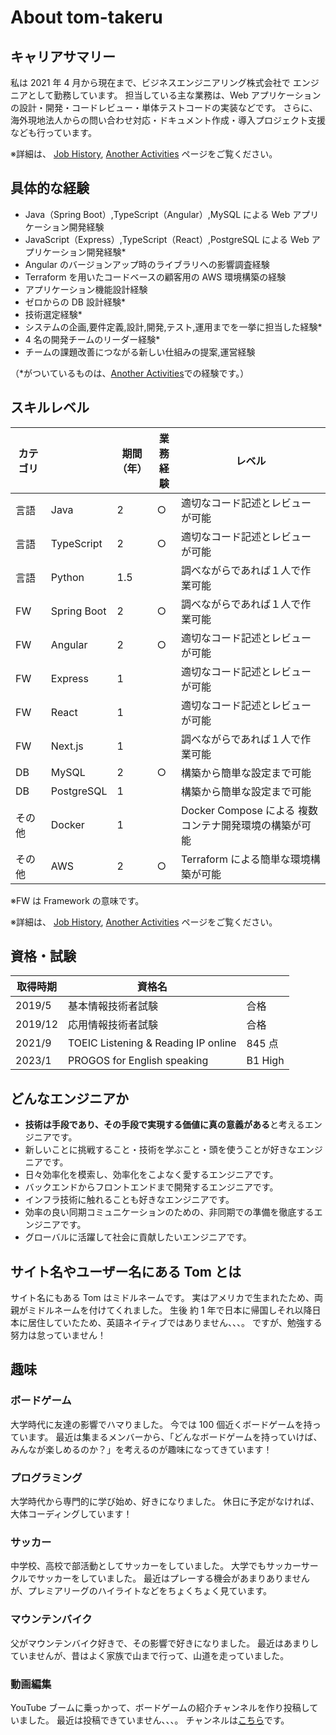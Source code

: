 # About tom-takeru

## キャリアサマリー

私は 2021 年 4 月から現在まで、ビジネスエンジニアリング株式会社で エンジニアとして勤務しています。
担当している主な業務は、Web アプリケーションの設計・開発・コードレビュー・単体テストコードの実装などです。
さらに、海外現地法人からの問い合わせ対応・ドキュメント作成・導入プロジェクト支援なども行っています。

※詳細は、 <a href='/jobHistory'>Job History</a>, <a href='/anotherActivities'>Another Activities</a> ページをご覧ください。

## 具体的な経験

- Java（Spring Boot）,TypeScript（Angular）,MySQL による Web アプリケーション開発経験
- JavaScript（Express）,TypeScript（React）,PostgreSQL による Web アプリケーション開発経験\*
- Angular のバージョンアップ時のライブラリへの影響調査経験
- Terraform を用いたコードベースの顧客用の AWS 環境構築の経験
- アプリケーション機能設計経験
- ゼロからの DB 設計経験\*
- 技術選定経験\*
- システムの企画,要件定義,設計,開発,テスト,運用までを一挙に担当した経験\*
- 4 名の開発チームのリーダー経験\*
- チームの課題改善につながる新しい仕組みの提案,運営経験

（\*がついているものは、<a href='/anotherActivities'>Another Activities</a>での経験です。）

## スキルレベル

| カテゴリ |             | 期間<br>（年） | 業務<br>経験 | レベル                                                 |
| -------- | ----------- | -------------- | ------------ | ------------------------------------------------------ |
| 言語     | Java        | 2              | ○            | 適切なコード記述とレビューが可能                       |
| 言語     | TypeScript  | 2              | ○            | 適切なコード記述とレビューが可能                       |
| 言語     | Python      | 1.5            |              | 調べながらであれば１人で作業可能                       |
| FW       | Spring Boot | 2              | ○            | 調べながらであれば１人で作業可能                       |
| FW       | Angular     | 2              | ○            | 適切なコード記述とレビューが可能                       |
| FW       | Express     | 1              |              | 適切なコード記述とレビューが可能                       |
| FW       | React       | 1              |              | 適切なコード記述とレビューが可能                       |
| FW       | Next.js     | 1              |              | 調べながらであれば１人で作業可能                       |
| DB       | MySQL       | 2              | ○            | 構築から簡単な設定まで可能                             |
| DB       | PostgreSQL  | 1              |              | 構築から簡単な設定まで可能                             |
| その他   | Docker      | 1              |              | Docker Compose による 複数コンテナ開発環境の構築が可能 |
| その他   | AWS         | 2              | ○            | Terraform による簡単な環境構築が可能                   |

※FW は Framework の意味です。

※詳細は、 <a href='/jobHistory'>Job History</a>, <a href='/anotherActivities'>Another Activities</a> ページをご覧ください。

## 資格・試験

| 取得時期 | 資格名                              |         |
| -------- | ----------------------------------- | ------- |
| 2019/5   | 基本情報技術者試験                  | 合格    |
| 2019/12  | 応用情報技術者試験                  | 合格    |
| 2021/9   | TOEIC Listening & Reading IP online | 845 点  |
| 2023/1   | PROGOS for English speaking         | B1 High |

## どんなエンジニアか

- **技術は手段であり、その手段で実現する価値に真の意義がある**と考えるエンジニアです。
- 新しいことに挑戦すること・技術を学ぶこと・頭を使うことが好きなエンジニアです。
- 日々効率化を模索し、効率化をこよなく愛するエンジニアです。
- バックエンドからフロントエンドまで開発するエンジニアです。
- インフラ技術に触れることも好きなエンジニアです。
- 効率の良い同期コミュニケーションのための、非同期での準備を徹底するエンジニアです。
- グローバルに活躍して社会に貢献したいエンジニアです。

## サイト名やユーザー名にある Tom とは

サイト名にもある Tom はミドルネームです。
実はアメリカで生まれたため、両親がミドルネームを付けてくれました。
生後 約 1 年で日本に帰国しそれ以降日本に居住していたため、英語ネイティブではありません、、、。
ですが、勉強する努力は怠っていません！

## 趣味

### ボードゲーム

大学時代に友達の影響でハマりました。
今では 100 個近くボードゲームを持っています。
最近は集まるメンバーから、「どんなボードゲームを持っていけば、みんなが楽しめるのか？」を考えるのが趣味になってきています！

### プログラミング

大学時代から専門的に学び始め、好きになりました。
休日に予定がなければ、大体コーディングしています！

### サッカー

中学校、高校で部活動としてサッカーをしていました。
大学でもサッカーサークルでサッカーをしていました。
最近はプレーする機会があまりありませんが、プレミアリーグのハイライトなどをちょくちょく見ています。

### マウンテンバイク

父がマウンテンバイク好きで、その影響で好きになりました。
最近はあまりしていませんが、昔はよく家族で山まで行って、山道を走っていました。

### 動画編集

YouTube ブームに乗っかって、ボードゲームの紹介チャンネルを作り投稿していました。
最近は投稿できていません、、、。
チャンネルは[こちら](https://www.youtube.com/@jacob-borad-game)です。
